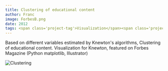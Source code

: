 ```yaml
---
title: Clustering of educational content
author: Franc
image: ForbesB.png
date: 2012
tags: <span class='project-tag'>Visualization</span><span class='project-tag'>Print</span><span class='project-tag'>Visual communication</span>
---
```


Based on different variables estimated by Knewton's algorithms, Clustering of educational content. Visualization for Knewton, featured on Forbes Magazine (Python matplotlib, Illustrator)

![Clustering](/assets/content/work/ForbesB.png)
